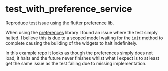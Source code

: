 # test_with_preference_service

Reproduce test issue using the flutter [preference](https://pub.dev/packages/preferences) lib.

When using the [preferences](https://pub.dev/packages/preferences) library I found an issue where the test simply halted. I believe this is due to a scoped model waiting for the `init` method to complete causing the building of the widgets to halt indefinitely.

In this example repo it looks as though the preferences simply does not load, it halts and the future never finishes whilst what I expect is to at least get the same issue as the test failing due to missing implementation.